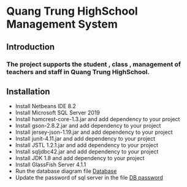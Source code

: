 # Quang Trung HighSchool Management System

## Introduction
### The project supports the student , class , management of teachers and staff in Quang Trung HighSchool.

## Installation
- Install Netbeans IDE 8.2
- Install Microsoft SQL Server 2019
- Install hamcrest-core-1.3.jar and add dependency to your project
- Install gson-2.8.2.jar and add dependency to your project
- Install jersey-json-1.19.jar and add dependency to your project
- Install junit-4.11.jar and add dependency to your project
- Install JSTL 1.2.1.jar and add dependency to your project
- Install sqljdbc42.jar and add dependency to your project
- Install JDK 1.8 and add dependency to your project
- Install GlassFish Server 4.1.1
- Run the database diagram file [Database](https://github.com/dinhcongthanh696/quangtrungschool/blob/master/QTHD-DBDIAGRAM.sql)
- Update the password of sql server in the file [DB password](https://github.com/dinhcongthanh696/quangtrungschool/blob/master/src/java/DAO/BaseDAO.java)
